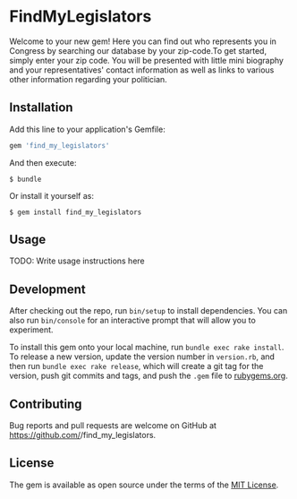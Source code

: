 # FindMyLegislators

Welcome to your new gem! Here you can find out who represents you in Congress by searching our database by your zip-code.To get started, simply enter your zip code. You will be presented with little mini biography and your representatives' contact information as well as links to various other information regarding your politician.

## Installation

Add this line to your application's Gemfile:

```ruby
gem 'find_my_legislators'
```

And then execute:

    $ bundle

Or install it yourself as:

    $ gem install find_my_legislators

## Usage

TODO: Write usage instructions here

## Development

After checking out the repo, run `bin/setup` to install dependencies. You can also run `bin/console` for an interactive prompt that will allow you to experiment.

To install this gem onto your local machine, run `bundle exec rake install`. To release a new version, update the version number in `version.rb`, and then run `bundle exec rake release`, which will create a git tag for the version, push git commits and tags, and push the `.gem` file to [rubygems.org](https://rubygems.org).

## Contributing

Bug reports and pull requests are welcome on GitHub at https://github.com/<clairaly>/find_my_legislators.

## License

The gem is available as open source under the terms of the [MIT License](https://opensource.org/licenses/MIT).
